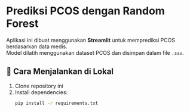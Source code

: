 # Prediksi PCOS dengan Random Forest

Aplikasi ini dibuat menggunakan **Streamlit** untuk memprediksi PCOS berdasarkan data medis.  
Model dilatih menggunakan dataset PCOS dan disimpan dalam file `.sav`.

## 🚀 Cara Menjalankan di Lokal
1. Clone repository ini
2. Install dependencies:
   ```bash
   pip install -r requirements.txt
